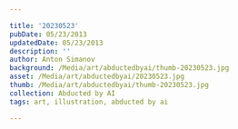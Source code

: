 ```yaml
---

title: '20230523'
pubDate: 05/23/2013
updatedDate: 05/23/2013
description: ''
author: Anton Simanov
background: /Media/art/abductedbyai/thumb-20230523.jpg
asset: /Media/art/abductedbyai/20230523.jpg
thumb: /Media/art/abductedbyai/thumb-20230523.jpg
collection: Abducted by AI
tags: art, illustration, abducted by ai

---
```


